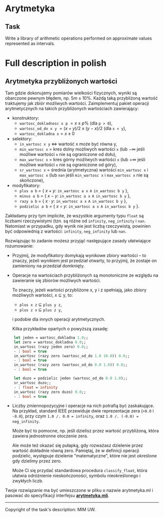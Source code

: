 # Arytmetyka

## Task

Write a library of arithmetic operations performed on approximate values represented as intervals.

# Full description in polish

## Arytmetyka przybliżonych wartości

Tam gdzie dokonujemy pomiarów wielkości fizycznych, wyniki są obarczone pewnym błędem, np. $5m \pm 10$%. Każdą taką przybliżoną wartość traktujemy jak zbiór możliwych wartości. Zaimplementuj pakiet operacji arytmetycznych na takich przybliżonych wartościach zawierający:

- konstruktory:
    - `wartosc_dokladnosc x p` $= x \pm p$% (dla `p > 0`),
    - `wartosc_od_do x y` $= (x+y)/2 \pm (y-x)/2$ (dla `x < y`),
    - `wartosc_dokladna x`$= x \pm 0$
- selektory:
    - `in_wartosc x y` $\Leftrightarrow$ wartość x może być równa y,
    - `min_wartosc x` = kres dolny możliwych wartości `x` (lub $-\infty$ jeśli możliwe wartości `x` nie są ograniczone od dołu),
    - `max_wartosc x` = kres górny możliwych wartości `x` (lub $+\infty$ jeśli możliwe wartości `x` nie są ograniczone od góry),
    - `sr_wartosc x` = średnia (arytmetyczna) wartości `min_wartosc x` i `max_wartosc x` (lub `nan` jeśli `min_wartosc x` i `max_wartosc x` nie są skończone),
- modyfikatory:
    - `plus a b` $=$ { $x + y :$ `in_wartosc a x` $\wedge$ `in_wartosc b y` },
    - `minus a b` $=$ { $x - y :$ `in_wartosc a x` $\wedge$ `in_wartosc b y` },
    - `razy a b` $=$ { $x \cdot y :$ `in_wartosc a x` $\wedge$ `in_wartosc b y` },
    - `podzielic a b` $=$ { $x \div y$:  `in_wartosc a x` $\wedge$ `in_wartosc b y` }.

Zakładamy przy tym implicite, że wszystkie argumenty typu `float` są liczbami rzeczywistymi (tzn. są różne od `infinity`, `neg_infinity` i `nan`.
Natomiast w przypadku, gdy wynik nie jest liczbą rzeczywistą, powinien być odpowiednią z wartości: `infinity`, `neg_infinity` lub `nan`.

Rozwiązując to zadanie możesz przyjąć następujące zasady ułatwiające rozumowanie:

- Przyjmij, że modyfikatory domykają wynikowe zbiory wartości – to znaczy, jeżeli wynikiem jest przedział otwarty, to przyjmij, że zostaje on zamieniony na przedział domknięty. 
- Operacje na wartościach przybliżonych są monotoniczne ze względu na zawieranie się zbiorów możliwych wartości.

    To znaczy, jeżeli wartości przybliżone x, y i z spełniają, jako zbiory możliwych wartości, x ⊆ y, to:
    - `plus x z` $\subseteq$ `plus y z`,
    - `plus z x` $\subseteq$ `plus z y`,

    i podobie dla innych operacji arytmetycznych.

    Kilka przykładów opartych o powyższą zasadę:
```ocaml
    let jeden = wartosc_dokladna 1.0;;
    let zero = wartosc_dokladna 0.0;;
    in_wartosc (razy jeden zero) 0.0;;
    - : bool = true
    in_wartosc (razy zero (wartosc_od_do 1.0 10.0)) 0.0;;
    - : bool = true
    in_wartosc (razy zero (wartosc_od_do 0.0 1.0)) 0.0;;
    - : bool = true
```
```ocaml
    let duzo = podzielic jeden (wartosc_od_do 0.0 1.0);;
    sr_wartosc duzo;;
    - : float = infinity
    in_wartosc (razy zero duzo) 0.0;;
    - : bool = true
```
- Liczby zmiennopozycyjne i operacje na nich potrafią być zaskakujące. Na przykład, standard IEEE przewiduje dwie reprezentacje zera (`+0.0` i `-0.0`), przy czym `1.0 /. 0.0 = infinity`, oraz `1.0 /. (-0.0) = neg_infinity`. 

    Może być to pomocne, np. jeśli dzielisz przez wartość przybliżoną, która zawiera jednostronne otoczenie zera.

    Ale może też okazać się pułapką, gdy rozważasz dzielenie przez wartość dokładnie równą zero.
    Pamiętaj, że w definicji operacji podzielic, występuje dzielenie "matematyczne", które nie jest określone gdy dzielimy przez zero. 

    Może Ci się przydać standardowa procedura `classify_float`, która ułatwia odróżnienie nieskończoności, symbolu nieokreślonego i zwykłych liczb.

Twoje rozwiązanie ma być umieszczone w pliku o nazwie arytmetyka.ml i pasować do specyfikacji interfejsu [**arytmetyka.mli**](https://github.com/patjed41/WPF/blob/master/task1/src/arytmetyka.mli).

---
Copyright of the task's description: MIM UW.
